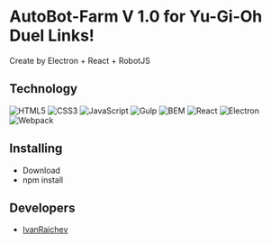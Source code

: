 # AutoBot-Farm V 1.0 for Yu-Gi-Oh Duel Links! 

Create by Electron + React + RobotJS


## Technology
![HTML5](https://img.shields.io/badge/-HTML5-e34f26?logo=html5&logoColor=white)
![CSS3](https://img.shields.io/badge/-CSS3-1572b6?logo=css3&logoColor=white)
![JavaScript](https://img.shields.io/badge/-JavaScript-f7df1e?logo=javaScript&logoColor=black)
![Gulp](https://img.shields.io/badge/-Gulp-99d6f8?logo=gulp&logoColor=black)
![BEM](https://img.shields.io/badge/-BEM-yellowgreen)
![React](https://img.shields.io/badge/-React-1572b6?logo=react&logoColor=yellowblue)
![Electron](https://img.shields.io/badge/-Electron-f7df2e?logo=electron&logoColor=yelloworange)
![Webpack](https://img.shields.io/badge/-Webpack-yellowblack)

## Installing

- Download
- npm install


## Developers

- [IvanRaichev](https://github.com/IvanRaichev)
